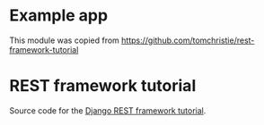 # Example app
This module was copied from https://github.com/tomchristie/rest-framework-tutorial

# REST framework tutorial

Source code for the [Django REST framework tutorial][tut].

[tut]: http://tomchristie.github.com/django-rest-framework/tutorial/1-serialization
